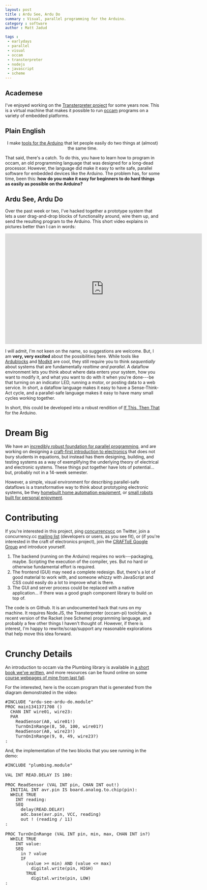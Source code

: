 ```yaml
---
layout: post
title : Ardu See, Ardu Do
summary : Visual, parallel programming for the Arduino.
category : software
author : Matt Jadud

tags : 
 - earlydays
 - parallel
 - visual
 - occam
 - transterpreter
 - nodejs
 - javascript
 - scheme
---
```


## Academese 
I've enjoyed working on the <a href="http://transterpreter.org/">Transterpreter project</a> for some years now. This is a virtual machine that makes it possible to run <a href="http://occam-pi.org/">occam</a> programs on a variety of embedded platforms.

## Plain English

<div class="well">
  <div align="center">
    I make <a href="http://concurrency.cc/">tools for the Arduino</a> that let people easily do two things at (almost) the same time.
  </div>
</div>

That said, there's a catch. To do this, you have to learn how to program in occam, an old programming language that was designed for a long-dead processor. However, the language did make it easy to write safe, parallel software for embedded devices like the Arduino. The problem has, for some time, been this: **how do you make it easy for beginners to do hard things as easily as possible on the Arduino?**

## Ardu See, Ardu Do

Over the past week or two, I've hacked together a prototype system that lets a user drag-and-drop blocks of functionality around, wire them up, and send the resulting program to the Arduino. This short video explains in pictures better than I can in words:

<!-- http://youtu.be/hdZys5dUxEQ -->

<div align="center">
<iframe width="640" height="360" src="http://www.youtube.com/embed/hdZys5dUxEQ" frameborder="0" allowfullscreen></iframe>
</div>

I will admit, I'm not keen on the name, so suggestions are welcome. But, I am **very, very excited** about the possibilities here. While tools like <a href="http://blog.ardublock.com/">Ardublocks</a> and <a href="http://www.modk.it/">Modkit</a> are cool, they still require you to think *sequentially* about systems that are fundamentally *realtime and parallel*. A dataflow environment lets you think about where data enters your system, how you want to modify it, and what you want to do with it when you're done---be that turning on an indicator LED, running a motor, or posting data to a web service. In short, a dataflow language makes it easy to have a Sense-Think-Act cycle, and a parallel-safe language makes it easy to have many small cycles working together.

In short, this could be developed into a robust rendition of <a href="http://ifttt.com">If This, Then That</a> for the Arduino.

# Dream Big

We have an <a href="http://concurrency.cc/">incredibly robust foundation for parallel programming</a>, and are working on designing a <a href="http://craftofelectronics.org/">craft-first introduction to electronics</a> that does not bury students in equations, but instead has them designing, building, and testing systems as a way of exemplifying the underlying theory of electrical and electronic systems. These things put together have lots of potential... but, probably not in a 14-week semester.

However, a simple, visual environment for describing parallel-safe dataflows is a transformative way to think about prototyping electronic systems, be they <a href="http://hackaday.com/2010/05/14/cat-door-unlocks-via-facial-recognition/">homebuilt home automation  equipment</a>, or <a href="http://www.youtube.com/watch?v=_RyodnisVvU">small robots built for personal enjoyment</a>.

# Contributing

If you're interested in this project, ping <a href="http://twitter.com/#!/concurrencycc/">concurrencycc</a> on Twitter, join a concurrency.cc <a href="http://concurrency.cc/docs/mailinglists.html">mailing list</a> (developers or users, as you see fit), or (if you're interested in the craft of electronics project), join the <a href="">CRAFToE Google Group</a> and introduce yourself.

1. The backend (running on the Arduino) requires no work---packaging, maybe. Scripting the execution of the compiler, yes. But no hard or otherwise fundamental effort is required.
1. The frontend (GUI) may need a complete redesign. But, there's a lot of good material to work with, and someone whizzy with JavaScript and CSS could easily do a lot to improve what is there.
1. The GUI and server process could be replaced with a native application... if there was a good graph component library to build on top of. 

The code is on Github. It is an undocumented hack that runs on my machine. It requires Node.JS, the Transterpreter (occam-pi) toolchain, a recent version of the Racket (nee Scheme) programming language, and probably a few other things I haven't thought of. However, if there is interest, I'm happy to rewrite/scrap/support any reasonable explorations that help move this idea forward.

# Crunchy Details

An introduction to occam via the Plumbing library is available in <a href="http://concurrency.cc/book/">a short book we've written</a>, and more resources can be found online on some <a href="http://rockalypse.org/courses/cs220f11/guides/introducing-occam-pi/">course webpages of mine from last fall</a>.

For the interested, here is the occam program that is generated from the diagram demonstrated in the video:

<pre>
#INCLUDE "ardu-see-ardu-do.module"
PROC main1341371708 ()
  CHAN INT wire01, wire23:
  PAR
    ReadSensor(A0, wire01!)
    TurnOnInRange(8, 50, 100, wire01?)
    ReadSensor(A0, wire23!)
    TurnOnInRange(9, 0, 49, wire23?)
:
</pre>

And, the implementation of the two blocks that you see running in the demo:

<pre>
#INCLUDE "plumbing.module"

VAL INT READ.DELAY IS 100:

PROC ReadSensor (VAL INT pin, CHAN INT out!)
  INITIAL INT avr.pin IS board.analog.to.chip(pin):
  WHILE TRUE
    INT reading:
    SEQ
      delay(READ.DELAY)
      adc.base(avr.pin, VCC, reading)
      out ! (reading / 11)
:

PROC TurnOnInRange (VAL INT pin, min, max, CHAN INT in?)
  WHILE TRUE
    INT value:
    SEQ
      in ? value
      IF
        (value >= min) AND (value <= max)
          digital.write(pin, HIGH)
        TRUE
          digital.write(pin, LOW)
:
</pre>

